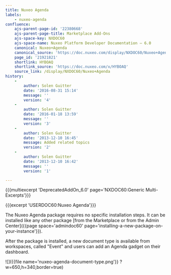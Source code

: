 ```yaml
---
title: Nuxeo Agenda
labels:
    - nuxeo-agenda
confluence:
    ajs-parent-page-id: '22380668'
    ajs-parent-page-title: Marketplace Add-Ons
    ajs-space-key: NXDOC60
    ajs-space-name: Nuxeo Platform Developer Documentation — 6.0
    canonical: Nuxeo+Agenda
    canonical_source: 'https://doc.nuxeo.com/display/NXDOC60/Nuxeo+Agenda'
    page_id: '21921821'
    shortlink: HYBOAQ
    shortlink_source: 'https://doc.nuxeo.com/x/HYBOAQ'
    source_link: /display/NXDOC60/Nuxeo+Agenda
history:
    - 
        author: Solen Guitter
        date: '2016-08-31 15:14'
        message: ''
        version: '4'
    - 
        author: Solen Guitter
        date: '2016-01-18 13:59'
        message: ''
        version: '3'
    - 
        author: Solen Guitter
        date: '2013-12-10 16:45'
        message: Added related topics
        version: '2'
    - 
        author: Solen Guitter
        date: '2013-12-10 16:42'
        message: ''
        version: '1'

---
```

{{{multiexcerpt 'DeprecatedAddOn_6.0' page='NXDOC60:Generic Multi-Excerpts'}}}

{{{excerpt 'USERDOC60:Nuxeo Agenda'}}}

The Nuxeo Agenda package requires no specific installation steps. It can be installed like any other package [from the Marketplace or from the Admin Center]({{page space='admindoc60' page='installing-a-new-package-on-your-instance'}}).

After the package is installed, a new document type is available from workspaces, called "Event" and users can add an Agenda gadget on their dashboard.

![]({{file name='nuxeo-agenda-document-type.png'}} ?w=650,h=340,border=true)

&nbsp;